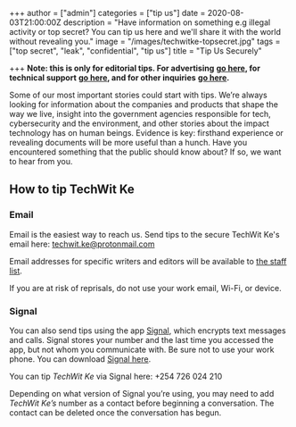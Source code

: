 +++
author = ["admin"]
categories = ["tip us"]
date = 2020-08-03T21:00:00Z
description = "Have information on something e.g illegal activity or top secret? You can tip us here and we'll share it with the world without revealing you."
image = "/images/techwitke-topsecret.jpg"
tags = ["top secret", "leak", "confidential", "tip us"]
title = "Tip Us Securely"

+++
**Note: this is only for editorial tips. For advertising** [**go here**](/advertise-here)**, for technical support** [**go here**](/support)**, and for other inquiries** [**go here**](https://www.voxmedia.com/contact)**.**

Some of our most important stories could start with tips. We’re always looking for information about the companies and products that shape the way we live, insight into the government agencies responsible for tech, cybersecurity and the environment, and other stories about the impact technology has on human beings. Evidence is key: firsthand experience or revealing documents will be more useful than a hunch. Have you encountered something that the public should know about? If so, we want to hear from you.

## How to tip TechWit Ke

### **Email**

Email is the easiest way to reach us. Send tips to the secure TechWit Ke's email here: [techwit.ke@protonmail.com](techwit.ke@protonmail.com)

Email addresses for specific writers and editors will be available to [the staff list](http://www.theverge.com/about-the-verge).

If you are at risk of reprisals, do not use your work email, Wi-Fi, or device.

### **Signal**

You can also send tips using the app [Signal](https://whispersystems.org/), which encrypts text messages and calls. Signal stores your number and the last time you accessed the app, but not whom you communicate with. Be sure not to use your work phone. You can download [Signal here](https://whispersystems.org).

You can tip _TechWit Ke_ via Signal here: +254 726 024 210

Depending on what version of Signal you’re using, you may need to add _TechWit Ke’s_ number as a contact before beginning a conversation. The contact can be deleted once the conversation has begun.